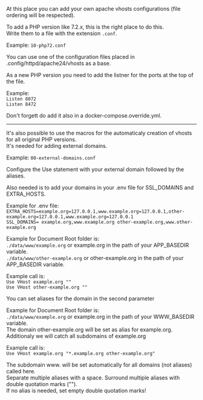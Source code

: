 At this place you can add your own apache vhosts configurations (file ordering will be respected).

To add a PHP version like 7.2.x, this is the right place to do this.  
Write them to a file with the extension ``.conf``.

Example: ``10-php72.conf``

You can use one of the configuration files placed in .config/httpd/apache24/vhosts as a base.

As a new PHP version you need to add the listner for the ports at the top of the file.

Example:  
``Listen 8072``  
``Listen 8472``

Don't forgett do add it also in a docker-compose.override.yml.

---

It's also possible to use the macros for the automaticaly creation of vhosts for all original PHP versions.  
It's needed for adding external domains.

Example: ``00-external-domains.conf``

Configure the Use statement with your external domain followed by the aliases.

Also needed is to add your domains in your .env file for SSL_DOMAINS and EXTRA_HOSTS.

Example for .env file:  
``EXTRA_HOSTS=example.org=127.0.0.1,www.example.org=127.0.0.1,other-example.org=127.0.0.1,www.example.org=127.0.0.1``  
``SSL_DOMAINS= example.org,www.example.org other-example.org,www.other-example.org``

Example for Document Root folder is:  
``./data/www/example.org`` or example.org in the path of your APP_BASEDIR variable.  
``./data/www/other-example.org`` or other-example.org in the path of your APP_BASEDIR variable.

Example call is:  
``Use VHost example.org ""``  
``Use VHost other-example.org ""``

You can set aliases for the domain in the second parameter

Example for Document Root folder is:  
``./data/www/example.org`` or example.org in the path of your WWW_BASEDIR variable.  
The domain other-example.org will be set as alias for example.org.  
Additionaly we will catch all subdomains of example.org

Example call is:  
``Use VHost example.org "*.example.org other-example.org"``

The subdomain www. will be set automatically for all domains (not aliases) called here.  
Separate multiple aliases with a space. Surround multiple aliases with double quotation marks ("").  
If no alias is needed, set empty double quotation marks!
